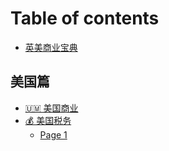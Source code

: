 # Table of contents

* [英美商业宝典](README.md)

## 美国篇 <a href="#usa" id="usa"></a>

* [🇺🇲 美国商业](usa/mei-guo-shang-ye.md)
* [💰 美国税务](usa/mei-guo-shui-wu/README.md)
  * [Page 1](usa/mei-guo-shui-wu/page-1.md)
